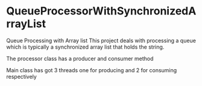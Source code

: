 # QueueProcessorWithSynchronizedArrayList
Queue Processing with Array list
This project deals with processing a queue which is typically a synchronized array list that holds the string.

The processor class has a producer and consumer method

Main class has got 3 threads one for producing and 2 for consuming respectively
